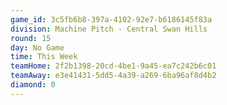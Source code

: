 ```yaml
---
game_id: 3c5fb6b8-397a-4102-92e7-b6186145f83a
division: Machine Pitch - Central Swan Hills
round: 15
day: No Game
time: This Week
teamHome: 2f2b1398-20cd-4be1-9a45-ea7c242b6c01
teamAway: e3e41431-5dd5-4a39-a269-6ba96af8d4b2
diamond: 0
---
```

